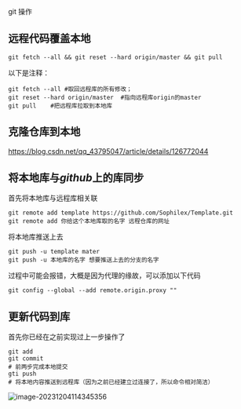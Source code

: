 git 操作

## 远程代码覆盖本地

```
git fetch --all && git reset --hard origin/master && git pull

```

以下是注释：

```
git fetch --all	#取回远程库的所有修改；
git reset --hard origin/master	#指向远程库origin的master
git pull	#把远程库拉取到本地库

```

## 克隆仓库到本地

https://blog.csdn.net/qq_43795047/article/details/126772044

## 将本地库与$github$上的库同步

首先将本地库与远程库相关联

```
git remote add template https://github.com/Sophilex/Template.git
git remote add 你给这个本地库取的名字 远程仓库的网址
```

将本地库推送上去

```
git push -u template mater
git push -u 本地库的名字 想要推送上去的分支的名字
```

过程中可能会报错，大概是因为代理的缘故，可以添加以下代码

```
git config --global --add remote.origin.proxy ""
```

## 更新代码到库

首先你已经在之前实现过上一步操作了

```
git add
git commit
# 前两步完成本地提交
gti push
# 将本地内容推送到远程库（因为之前已经建立过连接了，所以命令相对简洁）

```





![image-20231204114345356](https://s2.loli.net/2023/12/04/3JfwKA9hHSsVxi7.png)

